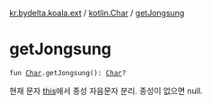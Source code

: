 [kr.bydelta.koala.ext](../index.md) / [kotlin.Char](index.md) / [getJongsung](./get-jongsung.md)

# getJongsung

`fun `[`Char`](https://kotlinlang.org/api/latest/jvm/stdlib/kotlin/-char/index.html)`.getJongsung(): `[`Char`](https://kotlinlang.org/api/latest/jvm/stdlib/kotlin/-char/index.html)`?`

현재 문자 [this](get-jongsung/-this-.md)에서 종성 자음문자 분리. 종성이 없으면 null.

